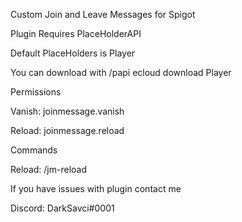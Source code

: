 Custom Join and Leave Messages for Spigot

Plugin Requires PlaceHolderAPI

Default PlaceHolders is Player

You can download with /papi ecloud download Player


Permissions

Vanish: joinmessage.vanish

Reload: joinmessage.reload


Commands

Reload: /jm-reload

If you have issues with plugin contact me

Discord: DarkSavci#0001
